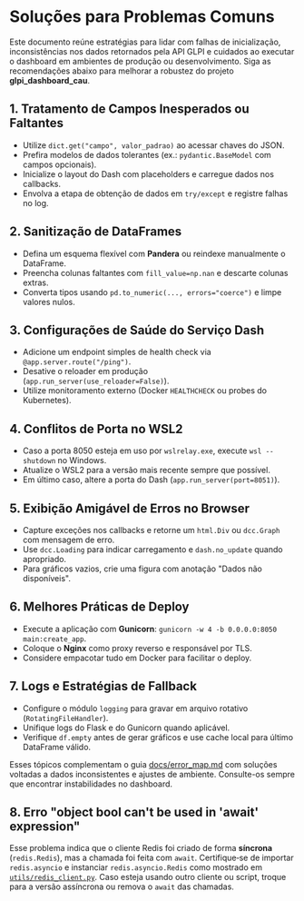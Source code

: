 # Soluções para Problemas Comuns

Este documento reúne estratégias para lidar com falhas de inicialização, inconsistências nos dados retornados pela API GLPI e cuidados ao executar o dashboard em ambientes de produção ou desenvolvimento. Siga as recomendações abaixo para melhorar a robustez do projeto **glpi_dashboard_cau**.

## 1. Tratamento de Campos Inesperados ou Faltantes
- Utilize `dict.get("campo", valor_padrao)` ao acessar chaves do JSON.
- Prefira modelos de dados tolerantes (ex.: `pydantic.BaseModel` com campos opcionais).
- Inicialize o layout do Dash com placeholders e carregue dados nos callbacks.
- Envolva a etapa de obtenção de dados em `try/except` e registre falhas no log.

## 2. Sanitização de DataFrames
- Defina um esquema flexível com **Pandera** ou reindexe manualmente o DataFrame.
- Preencha colunas faltantes com `fill_value=np.nan` e descarte colunas extras.
- Converta tipos usando `pd.to_numeric(..., errors="coerce")` e limpe valores nulos.

## 3. Configurações de Saúde do Serviço Dash
- Adicione um endpoint simples de health check via `@app.server.route("/ping")`.
- Desative o reloader em produção (`app.run_server(use_reloader=False)`).
- Utilize monitoramento externo (Docker `HEALTHCHECK` ou probes do Kubernetes).

## 4. Conflitos de Porta no WSL2
- Caso a porta 8050 esteja em uso por `wslrelay.exe`, execute `wsl --shutdown` no Windows.
- Atualize o WSL2 para a versão mais recente sempre que possível.
- Em último caso, altere a porta do Dash (`app.run_server(port=8051)`).

## 5. Exibição Amigável de Erros no Browser
- Capture exceções nos callbacks e retorne um `html.Div` ou `dcc.Graph` com mensagem de erro.
- Use `dcc.Loading` para indicar carregamento e `dash.no_update` quando apropriado.
- Para gráficos vazios, crie uma figura com anotação "Dados não disponíveis".

## 6. Melhores Práticas de Deploy
- Execute a aplicação com **Gunicorn**: `gunicorn -w 4 -b 0.0.0.0:8050 main:create_app`.
- Coloque o **Nginx** como proxy reverso e responsável por TLS.
- Considere empacotar tudo em Docker para facilitar o deploy.

## 7. Logs e Estratégias de Fallback
- Configure o módulo `logging` para gravar em arquivo rotativo (`RotatingFileHandler`).
- Unifique logs do Flask e do Gunicorn quando aplicável.
- Verifique `df.empty` antes de gerar gráficos e use cache local para último DataFrame válido.

Esses tópicos complementam o guia [docs/error_map.md](docs/error_map.md) com soluções voltadas a dados inconsistentes e ajustes de ambiente. Consulte-os sempre que encontrar instabilidades no dashboard.

## 8. Erro "object bool can't be used in 'await' expression"
Esse problema indica que o cliente Redis foi criado de forma **síncrona** (`redis.Redis`),
mas a chamada foi feita com `await`. Certifique‑se de importar `redis.asyncio` e
instanciar `redis.asyncio.Redis` como mostrado em
[`utils/redis_client.py`](../src/glpi_dashboard/utils/redis_client.py). Caso esteja
usando outro cliente ou script, troque para a versão assíncrona ou remova o
`await` das chamadas.

